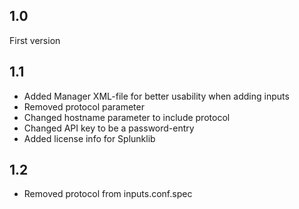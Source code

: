 ## 1.0

First version

## 1.1

- Added Manager XML-file for better usability when adding inputs
- Removed protocol parameter
- Changed hostname parameter to include protocol
- Changed API key to be a password-entry
- Added license info for Splunklib

## 1.2

- Removed protocol from inputs.conf.spec


